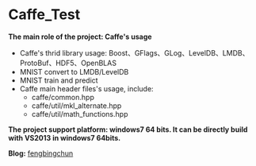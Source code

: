 # Caffe_Test
**The main role of the project: Caffe's usage**
- Caffe's thrid library usage: Boost、GFlags、GLog、LevelDB、LMDB、ProtoBuf、HDF5、OpenBLAS
- MNIST convert to LMDB/LevelDB
- MNIST train and predict
- Caffe main header files's usage, include:
    - caffe/common.hpp
    - caffe/util/mkl_alternate.hpp
    - caffe/util/math_functions.hpp

**The project support platform: windows7 64 bits. It can be directly build with VS2013 in windows7 64bits.**

**Blog:** [fengbingchun](http://blog.csdn.net/fengbingchun/article/category/3185663)
